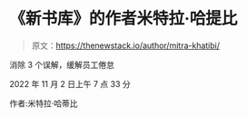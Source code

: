 # 《新书库》的作者米特拉·哈提比

> 原文：<https://thenewstack.io/author/mitra-khatibi/>

消除 3 个误解，缓解员工倦怠

2022 年 11 月 2 日上午 7 点 33 分

作者:米特拉·哈蒂比